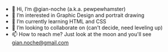 - 👋 Hi, I’m @gian-noche (a.k.a. pewpewhamster)
- 👀 I’m interested in Graphic Design and portrait drawing
- 🌱 I’m currently learning HTML and CSS
- 💞️ I’m looking to collaborate on (can't decide, need leveling up)
- 📫 How to reach me? Just look at the moon and you'll see gian.noche@gmail.com

<!---
gian-noche/gian-noche is a ✨ special ✨ repository because its `README.md` (this file) appears on your GitHub profile.
You can click the Preview link to take a look at your changes.
--->
